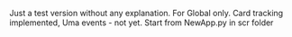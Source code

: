 Just a test version without any explanation. For Global only. Card tracking implemented, Uma events - not yet. 
Start from NewApp.py in scr folder
